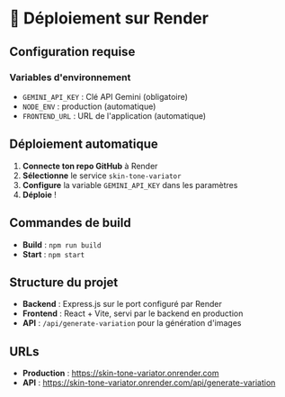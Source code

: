 # 🚀 Déploiement sur Render

## Configuration requise

### Variables d'environnement
- `GEMINI_API_KEY` : Clé API Gemini (obligatoire)
- `NODE_ENV` : production (automatique)
- `FRONTEND_URL` : URL de l'application (automatique)

## Déploiement automatique

1. **Connecte ton repo GitHub** à Render
2. **Sélectionne** le service `skin-tone-variator`
3. **Configure** la variable `GEMINI_API_KEY` dans les paramètres
4. **Déploie** !

## Commandes de build

- **Build** : `npm run build`
- **Start** : `npm start`

## Structure du projet

- **Backend** : Express.js sur le port configuré par Render
- **Frontend** : React + Vite, servi par le backend en production
- **API** : `/api/generate-variation` pour la génération d'images

## URLs

- **Production** : https://skin-tone-variator.onrender.com
- **API** : https://skin-tone-variator.onrender.com/api/generate-variation
